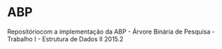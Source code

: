 # ABP
Repositóriocom a implementação da ABP - Árvore Binária de Pesquisa - Trabalho I - Estrutura de Dados II 2015.2
